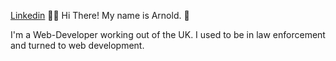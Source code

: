 <ReadMe>
  
    
<a href="https://www.linkedin.com/in/arnoldcubicijones/">Linkedin</a> 🧑‍💻
  Hi There! My name is Arnold. 👋

  I'm a Web-Developer working out of the UK. I used to be in law enforcement and turned to web development.
</ReadMe>
    
<!--     <li> -->
<!--     <a href="https://www.arnoldcjones.co.uk">My Website</a> 💻 -->
<!--     </li> -->
<!--     <li>
  
  ![Arnolds's GitHub stats](https://github-readme-stats.vercel.app/api?username=ajcj1&show_icons=true&theme=tokyonight)
  
  ---------------------------------------------------------------------------------------------------------------------------

